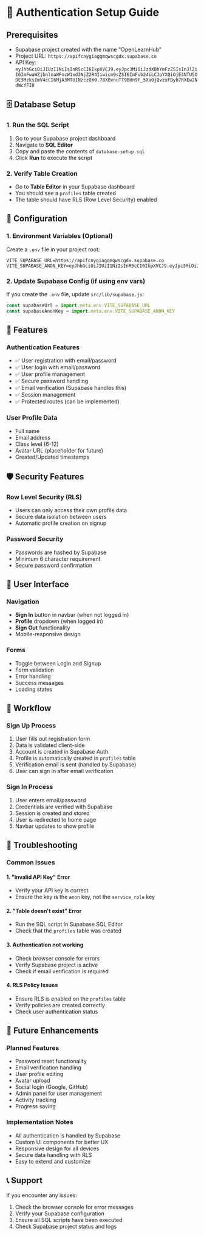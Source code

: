 # 🔐 Authentication Setup Guide

## Prerequisites
- Supabase project created with the name "OpenLearnHub"
- Project URL: `https://apifcnygiagqmqwscgdx.supabase.co`
- API Key: `eyJhbGciOiJIUzI1NiIsInR5cCI6IkpXVCJ9.eyJpc3MiOiJzdXBhYmFzZSIsInJlZiI6ImFwaWZjbnlnaWFncW1xd3NjZ2R4Iiwicm9sZSI6ImFub24iLCJpYXQiOjE3NTU5ODE3MzksImV4cCI6MjA3MTU1NzczOX0.78XBvnuTT9BHn9F_5XaOjQvzxFByb7RXEw2NdWcYFIU`

## 🗄️ Database Setup

### 1. Run the SQL Script
1. Go to your Supabase project dashboard
2. Navigate to **SQL Editor**
3. Copy and paste the contents of `database-setup.sql`
4. Click **Run** to execute the script

### 2. Verify Table Creation
- Go to **Table Editor** in your Supabase dashboard
- You should see a `profiles` table created
- The table should have RLS (Row Level Security) enabled

## 🔧 Configuration

### 1. Environment Variables (Optional)
Create a `.env` file in your project root:
```env
VITE_SUPABASE_URL=https://apifcnygiagqmqwscgdx.supabase.co
VITE_SUPABASE_ANON_KEY=eyJhbGciOiJIUzI1NiIsInR5cCI6IkpXVCJ9.eyJpc3MiOiJzdXBhYmFzZSIsInJlZiI6ImFwaWZjbnlnaWFncW1xd3NjZ2R4Iiwicm9sZSI6ImFub24iLCJpYXQiOjE3NTU5ODE3MzksImV4cCI6MjA3MTU1NzczOX0.78XBvnuTT9BHn9F_5XaOjQvzxFByb7RXEw2NdWcYFIU
```

### 2. Update Supabase Config (if using env vars)
If you create the `.env` file, update `src/lib/supabase.js`:
```javascript
const supabaseUrl = import.meta.env.VITE_SUPABASE_URL
const supabaseAnonKey = import.meta.env.VITE_SUPABASE_ANON_KEY
```

## 🚀 Features

### Authentication Features
- ✅ User registration with email/password
- ✅ User login with email/password
- ✅ User profile management
- ✅ Secure password handling
- ✅ Email verification (Supabase handles this)
- ✅ Session management
- ✅ Protected routes (can be implemented)

### User Profile Data
- Full name
- Email address
- Class level (6-12)
- Avatar URL (placeholder for future)
- Created/Updated timestamps

## 🛡️ Security Features

### Row Level Security (RLS)
- Users can only access their own profile data
- Secure data isolation between users
- Automatic profile creation on signup

### Password Security
- Passwords are hashed by Supabase
- Minimum 6 character requirement
- Secure password confirmation

## 📱 User Interface

### Navigation
- **Sign In** button in navbar (when not logged in)
- **Profile** dropdown (when logged in)
- **Sign Out** functionality
- Mobile-responsive design

### Forms
- Toggle between Login and Signup
- Form validation
- Error handling
- Success messages
- Loading states

## 🔄 Workflow

### Sign Up Process
1. User fills out registration form
2. Data is validated client-side
3. Account is created in Supabase Auth
4. Profile is automatically created in `profiles` table
5. Verification email is sent (handled by Supabase)
6. User can sign in after email verification

### Sign In Process
1. User enters email/password
2. Credentials are verified with Supabase
3. Session is created and stored
4. User is redirected to home page
5. Navbar updates to show profile

## 🐛 Troubleshooting

### Common Issues

#### 1. "Invalid API Key" Error
- Verify your API key is correct
- Ensure the key is the `anon` key, not the `service_role` key

#### 2. "Table doesn't exist" Error
- Run the SQL script in Supabase SQL Editor
- Check that the `profiles` table was created

#### 3. Authentication not working
- Check browser console for errors
- Verify Supabase project is active
- Check if email verification is required

#### 4. RLS Policy Issues
- Ensure RLS is enabled on the `profiles` table
- Verify policies are created correctly
- Check user authentication status

## 🔮 Future Enhancements

### Planned Features
- Password reset functionality
- Email verification handling
- User profile editing
- Avatar upload
- Social login (Google, GitHub)
- Admin panel for user management
- Activity tracking
- Progress saving

### Implementation Notes
- All authentication is handled by Supabase
- Custom UI components for better UX
- Responsive design for all devices
- Secure data handling with RLS
- Easy to extend and customize

## 📞 Support

If you encounter any issues:
1. Check the browser console for error messages
2. Verify your Supabase configuration
3. Ensure all SQL scripts have been executed
4. Check Supabase project status and logs 